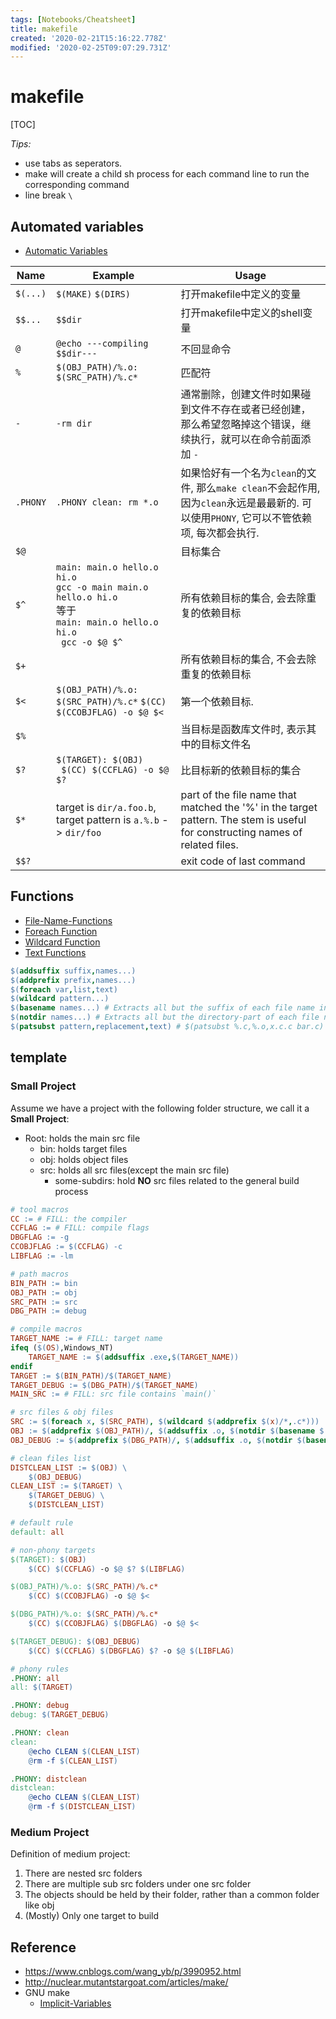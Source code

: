 ```yaml
---
tags: [Notebooks/Cheatsheet]
title: makefile
created: '2020-02-21T15:16:22.778Z'
modified: '2020-02-25T09:07:29.731Z'
---
```


# makefile

[TOC]

*Tips:* 
- use tabs as seperators.
- make will create a child sh process for each command line to run the corresponding command
- line break  `\`

## Automated variables

- [Automatic Variables](https://www.gnu.org/software/make/manual/html_node/Automatic-Variables.html)

| Name     | Example                                                      | Usage                                                        |
| -------- | ------------------------------------------------------------ | ------------------------------------------------------------ |
| `$(...)` | `$(MAKE)` `$(DIRS)`                                          | 打开makefile中定义的变量                                     |
| `$$...`  | `$$dir`                                                      | 打开makefile中定义的shell变量                            |
| `@`      | `@echo ---compiling $$dir---`                                | 不回显命令                                          |
|`%`|`$(OBJ_PATH)/%.o: $(SRC_PATH)/%.c*`|匹配符|
| `-`      | `-rm dir`                                                    | 通常删除，创建文件时如果碰到文件不存在或者已经创建，那么希望忽略掉这个错误，继续执行，就可以在命令前面添加 `-` |
| `.PHONY` | `.PHONY clean: rm *.o`                                       | 如果恰好有一个名为`clean`的文件, 那么`make clean`不会起作用, 因为`clean`永远是最最新的. 可以使用`PHONY`, 它可以不管依赖项, 每次都会执行. |
| `$@`     |                                                              | 目标集合                                                     |
| `$^`     | `main: main.o hello.o hi.o`<br />`gcc -o main main.o hello.o hi.o` <br />等于<br /> `main: main.o hello.o hi.o`<br />` gcc -o $@ $^` | 所有依赖目标的集合, 会去除重复的依赖目标                     |
| `$+`     |                                                              | 所有依赖目标的集合, 不会去除重复的依赖目标                   |
| `$<`     |      `$(OBJ_PATH)/%.o: $(SRC_PATH)/%.c*`<bar /> `$(CC) $(CCOBJFLAG) -o $@ $<`                                                     | 第一个依赖目标.          |
| `$%`     |                                                              | 当目标是函数库文件时, 表示其中的目标文件名                   |
| `$?`     |      `$(TARGET): $(OBJ)` <br />` $(CC) $(CCFLAG) -o $@ $?`                                                       | 比目标新的依赖目标的集合                                     |
|  `$*`        |    target is `dir/a.foo.b`, target pattern is `a.%.b` ->  `dir/foo`   |  part of the file name that matched the '%' in the target pattern. The stem is useful for constructing names of related files.       |
|`$$?`||exit code of last command|


## Functions

  - [File-Name-Functions](https://www.gnu.org/software/make/manual/html_node/File-Name-Functions.html)
  - [Foreach Function](https://www.gnu.org/software/make/manual/html_node/Foreach-Function.html)
  - [Wildcard Function](https://www.gnu.org/software/make/manual/html_node/Wildcard-Function.html)
  - [Text Functions](https://www.gnu.org/software/make/manual/html_node/Text-Functions.html)

```makefile
$(addsuffix suffix,names...) 
$(addprefix prefix,names...)
$(foreach var,list,text)
$(wildcard pattern...)
$(basename names...) # Extracts all but the suffix of each file name in names(a.c -> a)
$(notdir names...) # Extracts all but the directory-part of each file name in names(src/a.c -> a.c)
$(patsubst pattern,replacement,text) # $(patsubst %.c,%.o,x.c.c bar.c) -> x.c.o bar.o
```


## template



### Small Project

Assume we have a project with the following folder structure, we call it a **Small Project**:

- Root: holds the main src file
  - bin: holds target files
  - obj: holds object files
  - src: holds all src files(except the main src file)
	- some-subdirs: hold **NO** src files related to the general build process

```makefile
# tool macros
CC := # FILL: the compiler
CCFLAG := # FILL: compile flags
DBGFLAG := -g
CCOBJFLAG := $(CCFLAG) -c
LIBFLAG := -lm

# path macros
BIN_PATH := bin
OBJ_PATH := obj
SRC_PATH := src
DBG_PATH := debug

# compile macros
TARGET_NAME := # FILL: target name
ifeq ($(OS),Windows_NT)
	TARGET_NAME := $(addsuffix .exe,$(TARGET_NAME))
endif
TARGET := $(BIN_PATH)/$(TARGET_NAME)
TARGET_DEBUG := $(DBG_PATH)/$(TARGET_NAME)
MAIN_SRC := # FILL: src file contains `main()`

# src files & obj files
SRC := $(foreach x, $(SRC_PATH), $(wildcard $(addprefix $(x)/*,.c*)))
OBJ := $(addprefix $(OBJ_PATH)/, $(addsuffix .o, $(notdir $(basename $(SRC)))))
OBJ_DEBUG := $(addprefix $(DBG_PATH)/, $(addsuffix .o, $(notdir $(basename $(SRC)))))

# clean files list
DISTCLEAN_LIST := $(OBJ) \
	$(OBJ_DEBUG)
CLEAN_LIST := $(TARGET) \
	$(TARGET_DEBUG) \
	$(DISTCLEAN_LIST)

# default rule
default: all

# non-phony targets
$(TARGET): $(OBJ)
	$(CC) $(CCFLAG) -o $@ $? $(LIBFLAG)

$(OBJ_PATH)/%.o: $(SRC_PATH)/%.c*
	$(CC) $(CCOBJFLAG) -o $@ $<

$(DBG_PATH)/%.o: $(SRC_PATH)/%.c*
	$(CC) $(CCOBJFLAG) $(DBGFLAG) -o $@ $<

$(TARGET_DEBUG): $(OBJ_DEBUG)
	$(CC) $(CCFLAG) $(DBGFLAG) $? -o $@ $(LIBFLAG)

# phony rules
.PHONY: all
all: $(TARGET)

.PHONY: debug
debug: $(TARGET_DEBUG)

.PHONY: clean
clean:
	@echo CLEAN $(CLEAN_LIST)
	@rm -f $(CLEAN_LIST)

.PHONY: distclean
distclean:
	@echo CLEAN $(CLEAN_LIST)
	@rm -f $(DISTCLEAN_LIST)
```

### Medium Project

Definition of medium project:

1. There are nested src folders
2. There are multiple sub src folders under one src folder
3. The objects should be held by their folder, rather than a common folder like obj
4. (Mostly) Only one target to build






## Reference

- https://www.cnblogs.com/wang_yb/p/3990952.html
- http://nuclear.mutantstargoat.com/articles/make/
- GNU make
  - [Implicit-Variables](https://www.gnu.org/software/make/manual/html_node/Implicit-Variables.html)

